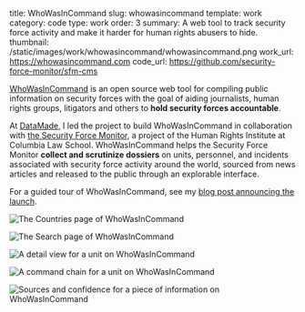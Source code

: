 title: WhoWasInCommand 
slug: whowasincommand 
template: work
category: code
type: work
order: 3
summary: A web tool to track security force activity and make it harder for human rights abusers to hide. 
thumbnail: /static/images/work/whowasincommand/whowasincommand.png
work_url: https://whowasincommand.com
code_url: https://github.com/security-force-monitor/sfm-cms

[WhoWasInCommand](https://whowasincommand.com) is an open source web tool for
compiling public information on security forces with the goal of aiding journalists, human rights
groups, litigators and others to **hold security forces accountable**.

At [DataMade](https://datamade.us), I led the project to build WhoWasInCommand in
collaboration with [the Security Force
Monitor](https://securityforcemonitor.org),
a project of the Human Rights Institute at Columbia Law School. WhoWasInCommand
helps the Security Force Monitor **collect and scrutinize dossiers** on units,
personnel, and incidents associated with security force activity around the world,
sourced from news articles and released to the public through an explorable interface.

For a guided tour of WhoWasInCommand, see my [blog post announcing the
launch](https://datamade.us/blog/whowasincommand).

![The Countries page of
WhoWasInCommand](/static/images/work/whowasincommand/wwic-countries.png)

![The Search page of
WhoWasInCommand](/static/images/work/whowasincommand/wwic-search.png)

![A detail view for a unit on
WhoWasInCommand](/static/images/work/whowasincommand/wwic-detail.png)

![A command chain for a unit on
WhoWasInCommand](/static/images/work/whowasincommand/wwic-chain.png)

![Sources and confidence for a piece of information on
WhoWasInCommand](/static/images/work/whowasincommand/wwic-source.png)
